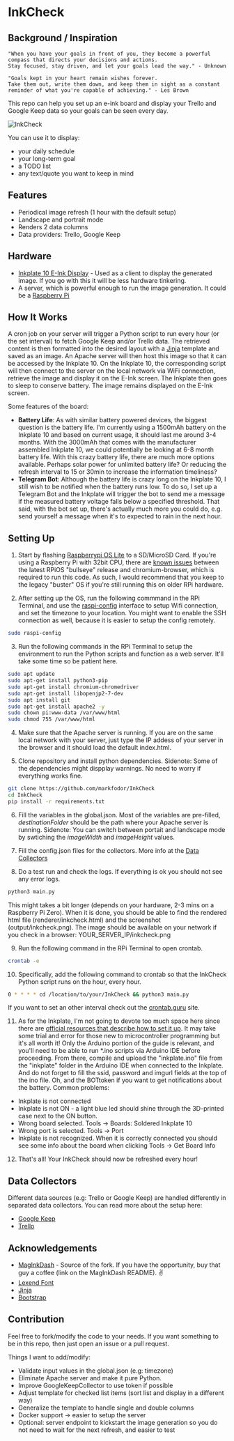 # InkCheck
## Background / Inspiration
```
"When you have your goals in front of you, they become a powerful compass that directs your decisions and actions.
Stay focused, stay driven, and let your goals lead the way." - Unknown

"Goals kept in your heart remain wishes forever.
Take them out, write them down, and keep them in sight as a constant reminder of what you're capable of achieving." - Les Brown
```

This repo can help you set up an e-ink board and display your Trello and Google Keep data so your goals can be seen every day.

![InkCheck](https://user-images.githubusercontent.com/3463702/250285813-c93ab4b4-c946-4134-a144-b92ad8b61ca0.jpg)

You can use it to display:
- your daily schedule
- your long-term goal
- a TODO list
- any text/quote you want to keep in mind

## Features
- Periodical image refresh (1 hour with the default setup)
- Landscape and portrait mode
- Renders 2 data columns
- Data providers: Trello, Google Keep

## Hardware
- [Inkplate 10 E-Ink Display](https://soldered.com/product/soldered-inkplate-10-9-7-e-paper-board-with-enclosure-copy/) - Used as a client to display the generated image. If you go with this it will be less hardware tinkering.
- A server, which is powerful enough to run the image generation. It could be a [Raspberry Pi](https://www.raspberrypi.org/)

## How It Works
A cron job on your server will trigger a Python script to run every hour (or the set interval) to fetch Google Keep and/or Trello data. The retrieved content is then formatted into the desired layout with a [Jinja](https://jinja.palletsprojects.com/) template and saved as an image. An Apache server will then host this image so that it can be accessed by the Inkplate 10. On the Inkplate 10, the corresponding script  will then connect to the server on the local network via WiFi connection, retrieve the image and display it on the E-Ink screen. The Inkplate then goes to sleep to conserve battery. The image remains displayed on the E-Ink screen.

Some features of the board: 
- **Battery Life**: As with similar battery powered devices, the biggest question is the battery life. I'm currently using a 1500mAh battery on the Inkplate 10 and based on current usage, it should last me around 3-4 months. With the 3000mAh that comes with the manufacturer assembled Inkplate 10, we could potentially be looking at 6-8 month battery life. With this crazy battery life, there are much more options available. Perhaps solar power for unlimited battery life? Or reducing the refresh interval to 15 or 30min to increase the information timeliness?
- **Telegram Bot**: Although the battery life is crazy long on the Inkplate 10, I still wish to be notified when the battery runs low. To do so, I set up a Telegram Bot and the Inkplate will trigger the bot to send me a message if the measured battery voltage falls below a specified threshold. That said, with the bot set up, there's actually much more you could do, e.g. send yourself a message when it's to expected to rain in the next hour.

## Setting Up 

1. Start by flashing [Raspberrypi OS Lite](https://www.raspberrypi.org/software/operating-systems/) to a SD/MicroSD Card. If you're using a Raspberry Pi with 32bit CPU, there are [known issues](https://forums.raspberrypi.com/viewtopic.php?t=323478) between the latest RPiOS "bullseye" release and chromium-browser, which is required to run this code. As such, I would recommend that you keep to the legacy "buster" OS if you're still running this on older RPi hardware.

2. After setting up the OS, run the following commmand in the RPi Terminal, and use the [raspi-config](https://www.raspberrypi.org/documentation/computers/configuration.html) interface to setup Wifi connection, and set the timezone to your location. You might want to enable the SSH connection as well, because it is easier to setup the config remotely.

```bash
sudo raspi-config
```
3. Run the following commands in the RPi Terminal to setup the environment to run the Python scripts and function as a web server. It'll take some time so be patient here.

```bash
sudo apt update
sudo apt-get install python3-pip
sudo apt-get install chromium-chromedriver
sudo apt-get install libopenjp2-7-dev
sudo apt install git
sudo apt-get install apache2 -y
sudo chown pi:www-data /var/www/html
sudo chmod 755 /var/www/html
```

4. Make sure that the Apache server is running. If you are on the same local network with your server, just type the IP addess of your server in the browser and it should load the default index.html.

5. Clone repository and install python dependencies. Sidenote: Some of the dependencies might dispplay warnings. No need to worry if everything works fine.
```bash
git clone https://github.com/markfodor/InkCheck
cd InkCheck
pip install -r requirements.txt
```

6. Fill the variables in the global.json. Most of the variables are pre-filled, _destinationFolder_ should be the path where your Apache server is running. Sidenote: You can switch between portait and landscape mode by swtiching the _imageWidth_ and _imageHeight_ values.

7. Fill the config.json files for the collectors. More info at the [Data Collectors](#data-collectors)

8. Do a test run and check the logs. If everything is ok you should not see any error logs.
```bash
python3 main.py
```
This might takes a bit longer (depends on your hardware, 2-3 mins on a Raspberry Pi Zero). When it is done, you should be able to find the rendered html file (renderer/inkcheck.html) and the screenshot (output/inkcheck.png). The image should be available on your network if you check in a browser: YOUR_SERVER_IP/inkcheck.png

9. Run the following command in the RPi Terminal to open crontab.
```bash
crontab -e
```

10. Specifically, add the following command to crontab so that the InkCheck Python script runs on the hour, every hour.
```bash
0 * * * * cd /location/to/your/InkCheck && python3 main.py
```
If you want to set an other interval check out the [crontab.guru](https://crontab.guru/) site.

11. As for the Inkplate, I'm not going to devote too much space here since there are [official resources that describe how to set it up](https://inkplate.readthedocs.io/en/latest/get-started.html). It may take some trial and error for those new to microcontroller programming but it's all worth it! Only the Arduino portion of the guide is relevant, and you'll need to be able to run *.ino scripts via Arduino IDE before proceeding. From there, compile and upload the "inkplate.ino" file from the "inkplate" folder in the Arduino IDE when connected to the Inkplate. And do not forget to fill the ssid, password and imgurl fields at the top of the ino file. Oh, and the BOTtoken if you want to get notifications about the battery.
Common problems:
- Inkplate is not connected
- Inkplate is not ON - a light blue led should shine through the 3D-printed case next to the ON button.
- Wrong board selected. Tools -> Boards: Soldered Inkplate 10
- Wrong port is selected. Tools -> Port
- Inkplate is not recognized. When it is correctly connected you should see some info about the board when clicking Tools -> Get Board Info

12. That's all! Your InkCheck should now be refreshed every hour!

## Data Collectors
Different data sources (e.g: Trello or Google Keep) are handled differently in separated data collectors. You can read more about the setup here:
- [Google Keep](/collectors/googlekeep/README.md)
- [Trello](/collectors/trello/README.md)

## Acknowledgements
- [MagInkDash](https://github.com/markfodor/MagInkDash) - Source of the fork. If you have the opportunity, buy that guy a coffee (link on the MagInkDash README). :v:
- [Lexend Font](https://fonts.google.com/specimen/Lexend)
- [Jinja](https://jinja.palletsprojects.com/)
- [Bootstrap](https://getbootstrap.com/)

## Contribution
Feel free to fork/modify the code to your needs. If you want something to be in this repo, then just open an issue or a pull request.

Things I want to add/modify:
- Validate input values in the global.json (e.g: timezone)
- Eliminate Apache server and make it pure Python.
- Improve GoogleKeepCollector to use token if possible
- Adjust template for checked list items (sort list and display in a different way)
- Generalize the template to handle single and double columns
- Docker support -> easier to setup the server
- Optional: server endpoint to kickstart the image generation so you do not need to wait for the next refresh, and easier to test